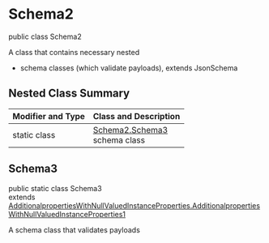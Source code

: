 # Schema2
public class Schema2

A class that contains necessary nested
- schema classes (which validate payloads), extends JsonSchema

## Nested Class Summary
| Modifier and Type | Class and Description |
| ----------------- | ---------------------- |
| static class | [Schema2.Schema3](#schema3)<br> schema class |

## Schema3
public static class Schema3<br>
extends [AdditionalpropertiesWithNullValuedInstanceProperties.AdditionalpropertiesWithNullValuedInstanceProperties1](../../../../../../../../components/schemas/AdditionalpropertiesWithNullValuedInstanceProperties.md#additionalpropertieswithnullvaluedinstanceproperties1)

A schema class that validates payloads
